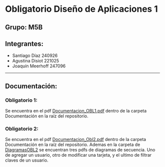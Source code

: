 # Obligatorio Diseño de Aplicaciones 1

## Grupo: M5B

## Integrantes:
- Santiago Díaz 240926
- Agustina Disiot 221025
- Joaquín Meerhoff 247096
---

## Documentación:

### Obligatorio 1: 
Se encuentra en el pdf [Documentacion_OBL1.pdf](./Documentacion/Documentacion_OBL1.pdf) dentro de la carpeta Documentación en la raíz del repositorio.

### Obligatorio 2:
Se encuentra en el pdf [Documentacion_Obl2.pdf](./Documentacion/Documentacion_OBL2.pdf) dentro de la carpeta Documentación en la raíz del repositorio.
Ademas en la carpeta de [DiagramasOBL2](./Documentacion/DiagramasOBL2/) se encuentran tres pdfs de diagramas de secuencia. Uno de agregar un usuario, otro de modificar una tarjeta, y el ultimo de filtrar claves de un usuario.